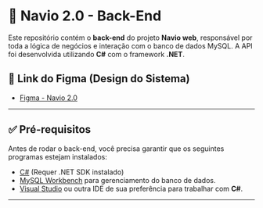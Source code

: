 # 🚢 Navio 2.0 - Back-End

Este repositório contém o **back-end** do projeto **Navio web**, responsável por toda a lógica de negócios e interação com o banco de dados MySQL. A API foi desenvolvida utilizando **C#** com o framework **.NET**.

## 🔗 Link do Figma (Design do Sistema)

- [Figma - Navio 2.0](https://www.figma.com/design/4DnArMPGrmqM51s3jnoGsi/Navio-2.0?node-id=1-2&p=f&t=8ABUdVf7xO5E7ywZ-0)

---

## ✅ Pré-requisitos

Antes de rodar o back-end, você precisa garantir que os seguintes programas estejam instalados:

- [C#](https://dotnet.microsoft.com/download) (Requer .NET SDK instalado)
- [MySQL Workbench](https://dev.mysql.com/downloads/workbench/) para gerenciamento do banco de dados.
- [Visual Studio](https://visualstudio.microsoft.com/) ou outra IDE de sua preferência para trabalhar com **C#**.

---
